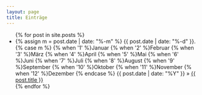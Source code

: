 ```yaml
---
layout: page
title: Einträge
---
```

<div>
<ul>
{% for post in site.posts %}
<li>
<!-- Whitespace added for readability -->
{% assign m = post.date | date: "%-m" %}
{{ post.date | date: "%-d" }}.
{% case m %}
  {% when '1' %}Januar
  {% when '2' %}Februar
  {% when '3' %}M&auml;rz
  {% when '4' %}April
  {% when '5' %}Mai
  {% when '6' %}Juni
  {% when '7' %}Juli
  {% when '8' %}August
  {% when '9' %}September
  {% when '10' %}Oktober
  {% when '11' %}November
  {% when '12' %}Dezember
{% endcase %}
{{ post.date | date: "%Y" }}
&raquo;
<a href="{{ post.url }}">{{ post.title }}</a> 
<!-- &middot; <a href="{{ post.url }}index.html#disqus_thread" data-disqus-identifier="{{post.url}}"></a> -->
</li>
{% endfor %}
</ul>
</div>
